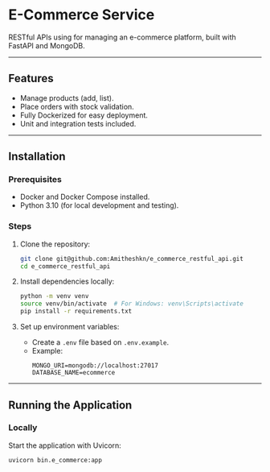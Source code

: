 # E-Commerce Service

RESTful APIs using for managing an e-commerce platform, built with FastAPI and MongoDB.

---

## Features
- Manage products (add, list).
- Place orders with stock validation.
- Fully Dockerized for easy deployment.
- Unit and integration tests included.

---

## Installation

### Prerequisites
- Docker and Docker Compose installed.
- Python 3.10 (for local development and testing).

### Steps
1. Clone the repository:
    ```bash
    git clone git@github.com:Amitheshkn/e_commerce_restful_api.git
    cd e_commerce_restful_api
    ```

2. Install dependencies locally:
    ```bash
    python -m venv venv
    source venv/bin/activate  # For Windows: venv\Scripts\activate
    pip install -r requirements.txt
    ```

3. Set up environment variables:
    - Create a `.env` file based on `.env.example`.
    - Example:
        ```plaintext
        MONGO_URI=mongodb://localhost:27017
        DATABASE_NAME=ecommerce
        ```

---

## Running the Application

### Locally
Start the application with Uvicorn:
```bash
uvicorn bin.e_commerce:app

